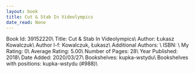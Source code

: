 ```yaml
---
layout: book
title: Cut & Stab In Videolympics
date_read: None
---
```


Book Id: 39152220\ 
Title: Cut & Stab In Videolympics\ 
Author: Łukasz Kowalczuk\ 
Author l-f: Kowalczuk, Łukasz\ 
Additional Authors: \ 
ISBN: \ 
My Rating: 0\ 
Average Rating: 5.00\ 
Number of Pages: 28\ 
Year Published: 2018\ 
Date Added: 2020/03/27\ 
Bookshelves: kupka-wstydu\ 
Bookshelves with positions: kupka-wstydu (#988)\ 

